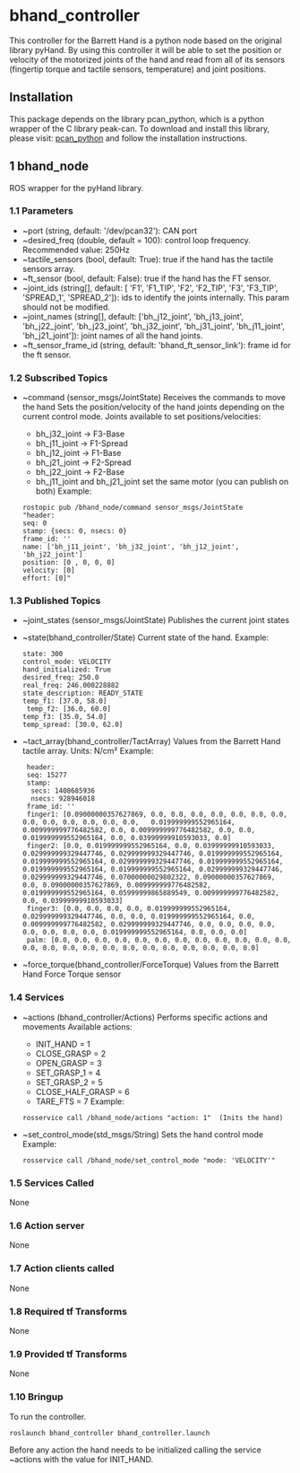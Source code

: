 # bhand_controller

This controller for the Barrett Hand is a python node based on the original library pyHand. By using this controller it will be able to set the position or velocity of the motorized joints of the hand and read from all of its sensors (fingertip torque and tactile sensors, temperature) and joint positions.


## Installation

This package depends on the library pcan_python, which is a python wrapper of the C library peak-can. To download and install this library, please visit:  [pcan_python](https://github.com/RobotnikAutomation/pcan_python) and follow the installation instructions.


## 1 bhand_node

ROS wrapper for the pyHand library.

### 1.1 Parameters

   
* ~port (string, default:  '/dev/pcan32'): CAN port 
* ~desired_freq (double, default =  100): control loop frequency. Recommended value: 250Hz
* ~tactile_sensors (bool, default: True): true if the hand has the tactile sensors array.
* ~ft_sensor (bool, default: False): true if the hand has the FT sensor.
*  ~joint_ids (string[], default: [ 'F1', 'F1_TIP', 'F2', 'F2_TIP', 'F3', 'F3_TIP', 'SPREAD_1', 'SPREAD_2']): ids to identify the joints internally. This param should not be modified.
* ~joint_names (string[], default: ['bh_j12_joint', 'bh_j13_joint', 'bh_j22_joint', 'bh_j23_joint', 'bh_j32_joint', 'bh_j31_joint', 'bh_j11_joint', 'bh_j21_joint']): joint names of all the hand joints.
* ~ft_sensor_frame_id (string, default: 'bhand_ft_sensor_link'): frame id for the ft sensor.
   
### 1.2 Subscribed Topics

* ~command (sensor_msgs/JointState)
  Receives the commands to move the hand
  Sets the position/velocity of the hand joints depending on the current control mode.
  Joints available to set positions/velocities:
    * bh_j32_joint -> F3-Base
    * bh_j11_joint -> F1-Spread
    * bh_j12_joint -> F1-Base
    * bh_j21_joint -> F2-Spread
    * bh_j22_joint -> F2-Base
    * bh_j11_joint and bh_j21_joint set the same motor (you can publish on both)
    Example:
    
    ```
    rostopic pub /bhand_node/command sensor_msgs/JointState 
    "header:
    seq: 0
    stamp: {secs: 0, nsecs: 0}
    frame_id: ''
    name: ['bh_j11_joint', 'bh_j32_joint', 'bh_j12_joint', 'bh_j22_joint']
    position: [0 , 0, 0, 0]
    velocity: [0]
    effort: [0]"
    ```
  
  

### 1.3 Published Topics

 * ~joint_states (sensor_msgs/JointState)
   Publishes the current joint states
  
 * ~state(bhand_controller/State)
   Current state of the hand.
   Example:
   
   ```
   state: 300
   control_mode: VELOCITY
   hand_initialized: True
   desired_freq: 250.0
   real_freq: 246.000228882
   state_description: READY_STATE
   temp_f1: [37.0, 58.0]
    temp_f2: [36.0, 60.0]
   temp_f3: [35.0, 54.0]
   temp_spread: [30.0, 62.0]
   ```
 
 * ~tact_array(bhand_controller/TactArray)
   Values from the Barrett Hand tactile array. 
   Units: N/cm²
   Example:
   
   ```
    header: 
    seq: 15277
    stamp: 
     secs: 1408685936
     nsecs: 928946018
    frame_id: ''
    finger1: [0.09000000357627869, 0.0, 0.0, 0.0, 0.0, 0.0, 0.0, 0.0, 0.0, 0.0, 0.0, 0.0, 0.0, 0.0,   0.019999999552965164, 0.009999999776482582, 0.0, 0.009999999776482582, 0.0, 0.0, 0.019999999552965164, 0.0, 0.03999999910593033, 0.0]
    finger2: [0.0, 0.019999999552965164, 0.0, 0.03999999910593033, 0.029999999329447746, 0.029999999329447746, 0.019999999552965164, 0.019999999552965164, 0.029999999329447746, 0.019999999552965164, 0.019999999552965164, 0.019999999552965164, 0.029999999329447746, 0.029999999329447746, 0.07000000029802322, 0.09000000357627869, 0.0, 0.09000000357627869, 0.009999999776482582, 0.019999999552965164, 0.05999999865889549, 0.009999999776482582, 0.0, 0.03999999910593033]
    finger3: [0.0, 0.0, 0.0, 0.0, 0.019999999552965164, 0.029999999329447746, 0.0, 0.0, 0.019999999552965164, 0.0, 0.009999999776482582, 0.029999999329447746, 0.0, 0.0, 0.0, 0.0, 0.0, 0.0, 0.0, 0.0, 0.019999999552965164, 0.0, 0.0, 0.0]
    palm: [0.0, 0.0, 0.0, 0.0, 0.0, 0.0, 0.0, 0.0, 0.0, 0.0, 0.0, 0.0, 0.0, 0.0, 0.0, 0.0, 0.0, 0.0, 0.0, 0.0, 0.0, 0.0, 0.0, 0.0]
    ```
  
 
 *  ~force_torque(bhand_controller/ForceTorque)
   Values from the Barrett Hand Force Torque sensor
   
 
 
### 1.4 Services

* ~actions (bhand_controller/Actions)
  Performs specific actions and movements
  Available actions:
    * INIT_HAND = 1
    * CLOSE_GRASP = 2
    * OPEN_GRASP = 3
    * SET_GRASP_1 = 4
    * SET_GRASP_2 = 5
    * CLOSE_HALF_GRASP = 6
    * TARE_FTS = 7
  Example:
  
    ```
    rosservice call /bhand_node/actions "action: 1"  (Inits the hand)
    ```
  
* ~set_control_mode(std_msgs/String)
  Sets the hand control mode  
  Example:
  
    ```
    rosservice call /bhand_node/set_control_mode "mode: 'VELOCITY'"
    ```

### 1.5 Services Called

None

### 1.6 Action server

None

### 1.7 Action clients called

None

### 1.8 Required tf Transforms

None

### 1.9 Provided tf Transforms

None

### 1.10 Bringup

To run the controller.
```
roslaunch bhand_controller bhand_controller.launch
```

Before any action the hand needs to be initialized calling the service ~actions with the value for INIT_HAND.
